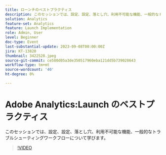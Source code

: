 ```yaml
---
title: ローンチのベストプラクティス
description: このセッションでは、設定、設定、落とし穴、利用不可能な機能、一般的なトラブルシューティングワークフローについて学びます。
solution: Analytics
feature-set: Analytics
feature: Launch Implementation
role: Admin, User
level: Beginner
doc-type: Event
last-substantial-update: 2023-09-08T00:00:00Z
jira: KT-13820
thumbnail: 3422528.jpeg
source-git-commit: ce580d05a3de350517960eba121dd5b739028643
workflow-type: tm+mt
source-wordcount: '40'
ht-degree: 0%

---
```



# Adobe Analytics:Launch のベストプラクティス

このセッションでは、設定、設定、落とし穴、利用不可能な機能、一般的なトラブルシューティングワークフローについて学びます。

>[!VIDEO](https://video.tv.adobe.com/v/3422528/?learn=on)

